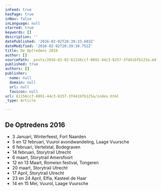 ```yaml
---
inFeed: true
hasPage: true
inNav: false
inLanguage: null
starred: true
keywords: []
description: ''
datePublished: '2016-02-02T20:39:33.603Z'
dateModified: '2016-02-02T20:39:30.752Z'
title: De Optredens 2016
author: []
sourcePath: _posts/2016-02-02-61156ccf-0891-44c3-8257-3fd41bfb125a.md
published: true
authors: []
publisher:
  name: null
  domain: null
  url: null
  favicon: null
url: 61156ccf-0891-44c3-8257-3fd41bfb125a/index.html
_type: Article

---
```

## De Optredens 2016

* 3 Januari, Winterfeest, Fort Naarden
* 5 en 12 februari, Vuurol avondwandeling, Laage Vuursche
* 6 februari, Vertelstal, Bodegraven
* 14 februari, Storytrail Utrecht
* 6 maart, Storytrail Amersfoort
* 12 en 13 Maart, Romeisn festival, Tongeren
* 20 maart, Storytrail Utrecht
* 17 April, Storytrail Utrecht
* 23 en 24 April, Elfia, Kasteel de Haar
* 14 en 15 Mei, Vuurol, Laage Vuursche